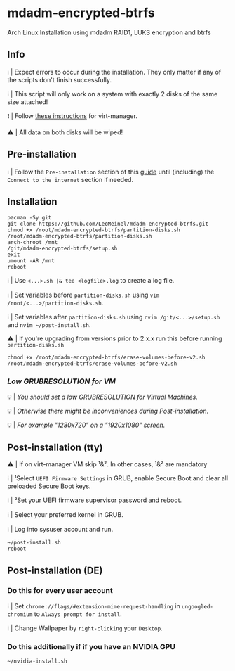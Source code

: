# mdadm-encrypted-btrfs

Arch Linux Installation using mdadm RAID1, LUKS encryption and btrfs

## Info

:information_source: | Expect errors to occur during the installation. They only matter if any of the scripts don't finish successfully.

:information_source: | This script will only work on a system with exactly 2 disks of the same size attached!

:exclamation: | Follow [these instructions](https://github.com/LeoMeinel/mdadm-encrypted-btrfs/blob/encrypted-boot-partition/secure_boot_virt-manager.md) for virt-manager.

:warning: | All data on both disks will be wiped!

## Pre-installation

:information_source: | Follow the `Pre-installation` section of this [guide](https://wiki.archlinux.org/title/Installation_guide#Pre-installation) until (including) the `Connect to the internet` section if needed.

## Installation

```
pacman -Sy git
git clone https://github.com/LeoMeinel/mdadm-encrypted-btrfs.git
chmod +x /root/mdadm-encrypted-btrfs/partition-disks.sh
/root/mdadm-encrypted-btrfs/partition-disks.sh
arch-chroot /mnt
/git/mdadm-encrypted-btrfs/setup.sh
exit
umount -AR /mnt
reboot
```

:information_source: | Use `<...>.sh |& tee <logfile>.log` to create a log file.

:information_source: | Set variables before `partition-disks.sh` using `vim /root/<...>/partition-disks.sh`.

:information_source: | Set variables after `partition-disks.sh` using `nvim /git/<...>/setup.sh` and `nvim ~/post-install.sh`.

:warning: | If you're upgrading from versions prior to 2.x.x run this before running `partition-disks.sh`

```
chmod +x /root/mdadm-encrypted-btrfs/erase-volumes-before-v2.sh
/root/mdadm-encrypted-btrfs/erase-volumes-before-v2.sh
```

### *Low GRUBRESOLUTION for VM*

:bulb: | *You should set a low GRUBRESOLUTION for Virtual Machines.*

:bulb: | *Otherwise there might be inconveniences during Post-installation.*

:bulb: | *For example "1280x720" on a "1920x1080" screen.*

## Post-installation (tty)

:warning: | If on virt-manager VM skip ¹&². In other cases, ¹&² are mandatory

:information_source: | ¹Select `UEFI Firmware Settings` in GRUB, enable Secure Boot and clear all preloaded Secure Boot keys.

:information_source: | ²Set your UEFI firmware supervisor password and reboot.

:information_source: | Select your preferred kernel in GRUB.

:information_source: | Log into sysuser account and run.

```
~/post-install.sh
reboot
```

## Post-installation (DE)

### Do this for every user account

:information_source: |  Set `chrome://flags/#extension-mime-request-handling` in `ungoogled-chromium` to `Always prompt for install`.

:information_source: |  Change Wallpaper by `right-clicking` your `Desktop`.

### Do this additionally if if you have an NVIDIA GPU

```
~/nvidia-install.sh
```
